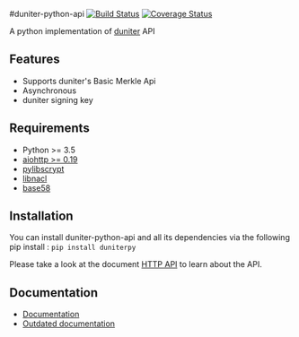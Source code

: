 #duniter-python-api
[![Build Status](https://travis-ci.org/duniter/duniter-python-api.svg)](https://travis-ci.org/duniter/duniter-python-api) [![Coverage Status](https://coveralls.io/repos/duniter/duniter-python-api/badge.svg?branch=master&service=github)](https://coveralls.io/github/duniter/duniter-python-api?branch=master)

A python implementation of [duniter](https://github.com/duniter/duniter) API

## Features
 * Supports duniter's Basic Merkle Api
 * Asynchronous
 * duniter signing key

## Requirements
 * Python >= 3.5
 * [aiohttp >= 0.19](https://pypi.python.org/pypi/aiohttp "aiohttp")
 * [pylibscrypt](https://pypi.python.org/pypi/pylibscrypt "pylibscrypt")
 * [libnacl](https://pypi.python.org/pypi/libnacl "libnacl")
 * [base58](https://pypi.python.org/pypi/base58 "base58")

## Installation
You can install duniter-python-api and all its dependencies via the following pip install :
`pip install duniterpy`

Please take a look at the document [HTTP API](https://github.com/duniter/duniter-bma/blob/master/doc/API.md) to learn about the API.

## Documentation

- [Documentation](https://github.com/duniter/duniter-python-api/wiki)
- [Outdated documentation](https://ucoin-python-api.readthedocs.io/en/latest)
